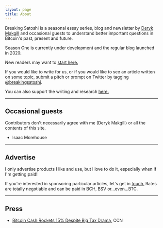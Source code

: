 ```yaml
---
layout: page
title: About
---
```


Breaking Satoshi is a seasonal essay series, blog and newsletter by [Deryk Makgill](https://derykmakgill.com) and occasional guests to understand better important questions in Bitcoin's past, present and future.

Season One is currently under development and the regular blog launched in 2020.

New readers may want to [start here.](/archive) 

If you would like to write for us, or if you would like to see an article written on some topic, submit a pitch or prompt on Twitter by tagging [@breakingsatoshi](https://twitter.com/breakingsatoshi).

You can also support the writing and research [here.](/support)

---

## Occasional guests

Contributors don't necessarily agree with me (Deryk Makgill) or all the contents of this site.

- Isaac Morehouse

---

## Advertise

I only advertise products I like and use, but I love to do it, especially when if I'm getting paid! 

If you're interested in sponsoring particular articles, let's get in [touch.](/contact) Rates are totally negotiable and can be paid in BCH, BSV or...even...BTC.

---

## Press

- [Bitcoin Cash Rockets 15% Despite Big Tax Drama,](https://www.ccn.com/cryptos-big-tax-drama-cant-stop-bitcoin-cash-surge/) CCN
